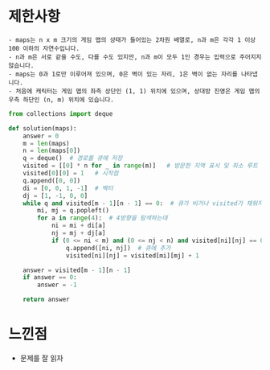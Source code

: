 # 제한사항
    - maps는 n x m 크기의 게임 맵의 상태가 들어있는 2차원 배열로, n과 m은 각각 1 이상 100 이하의 자연수입니다.
    - n과 m은 서로 같을 수도, 다를 수도 있지만, n과 m이 모두 1인 경우는 입력으로 주어지지 않습니다.
    - maps는 0과 1로만 이루어져 있으며, 0은 벽이 있는 자리, 1은 벽이 없는 자리를 나타냅니다.
    - 처음에 캐릭터는 게임 맵의 좌측 상단인 (1, 1) 위치에 있으며, 상대방 진영은 게임 맵의 우측 하단인 (n, m) 위치에 있습니다.

```python
from collections import deque

def solution(maps):
    answer = 0
    m = len(maps)
    n = len(maps[0])
    q = deque()  # 경로를 큐에 저장
    visited = [[0] * n for _ in range(m)]   # 방문한 지역 표시 및 최소 루트 표시
    visited[0][0] = 1   # 시작점
    q.append([0, 0])
    di = [0, 0, 1, -1]  # 벡터
    dj = [1, -1, 0, 0]
    while q and visited[m - 1][n - 1] == 0:  # 큐가 비거나 visited가 채워져있지 않을때까지 반복
        mi, mj = q.popleft()
        for a in range(4):  # 4방향을 탐색하는데
            ni = mi + di[a]
            nj = mj + dj[a]
            if (0 <= ni < m) and (0 <= nj < n) and visited[ni][nj] == 0 and maps[ni][nj] == 1: # 범위 안에 있고 방문한 적이 없고 길이 있으면
                q.append([ni, nj])  # 큐에 추가
                visited[ni][nj] = visited[mi][mj] + 1

    answer = visited[m - 1][n - 1]
    if answer == 0:
        answer = -1

    return answer
```

# 느낀점
- 문제를 잘 읽자